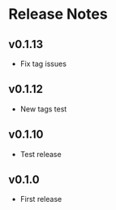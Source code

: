 # Release Notes

## v0.1.13

- Fix tag issues

## v0.1.12

- New tags test

## v0.1.10

- Test release

## v0.1.0

- First release
